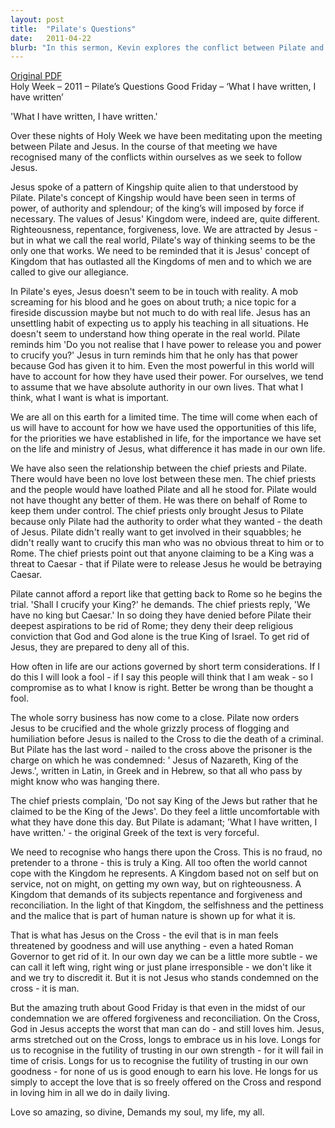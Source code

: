 ```yaml
---
layout: post
title:  "Pilate's Questions"
date:   2011-04-22
blurb: "In this sermon, Kevin explores the conflict between Pilate and Jesus, and the different concepts of Kingship they represent. He highlights the short-term considerations that often govern our actions and the importance of recognizing Jesus as a King. He emphasizes the Kingdom Jesus represents, based on service, righteousness, repentance, forgiveness, and reconciliation, and the offer of forgiveness and reconciliation even in the midst of condemnation."
---
```

[Original PDF](/assets/pdf/goodfriday2011.pdf)    
Holy Week – 2011 – Pilate’s Questions
Good Friday – ‘What I have written, I have written’

'What I have written, I have written.'

Over these nights of Holy Week we have been meditating upon the meeting between Pilate and Jesus. In the course of that meeting we have recognised many of the conflicts within ourselves as we seek to follow Jesus.

Jesus spoke of a pattern of Kingship quite alien to that understood by Pilate. Pilate's concept of Kingship would have been seen in terms of power, of authority and splendour; of the king’s will imposed by force if necessary. The values of Jesus' Kingdom were, indeed are, quite different. Righteousness, repentance, forgiveness, love. We are attracted by Jesus - but in what we call the real world, Pilate's way of thinking seems to be the only one that works. We need to be reminded that it is Jesus' concept of Kingdom that has outlasted all the Kingdoms of men and to which we are called to give our allegiance.

In Pilate's eyes, Jesus doesn't seem to be in touch with reality. A mob screaming for his blood and he goes on about truth; a nice topic for a fireside discussion maybe but not much to do with real life. Jesus has an unsettling habit of expecting us to apply his teaching in all situations. He doesn't seem to understand how thing operate in the real world. Pilate reminds him 'Do you not realise that I have power to release you and power to crucify you?' Jesus in turn reminds him that he only has that power because God has given it to him. Even the most powerful in this world will have to account for how they have used their power. For ourselves, we tend to assume that we have absolute authority in our own lives. That what I think, what I want is what is important.

We are all on this earth for a limited time. The time will come when each of us will have to account for how we have used the opportunities of this life, for the priorities we have established in life, for the importance we have set on the life and ministry of Jesus, what difference it has made in our own life.

We have also seen the relationship between the chief priests and Pilate. There would have been no love lost between these men. The chief priests and the people would have loathed Pilate and all he stood for. Pilate would not have thought any better of them. He was there on behalf of Rome to keep them under control. The chief priests only brought Jesus to Pilate because only Pilate had the authority to order what they wanted - the death of Jesus. Pilate didn't really want to get involved in their squabbles; he didn't really want to crucify this man who was no obvious threat to him or to Rome. The chief priests point out that anyone claiming to be a King was a threat to Caesar - that if Pilate were to release Jesus he would be betraying Caesar.

Pilate cannot afford a report like that getting back to Rome so he begins the trial. 'Shall I crucify your King?' he demands. The chief priests reply, 'We have no king but Caesar.' In so doing they have denied before Pilate their deepest aspirations to be rid of Rome; they deny their deep religious conviction that God and God alone is the true King of Israel. To get rid of Jesus, they are prepared to deny all of this.

How often in life are our actions governed by short term considerations. If I do this I will look a fool - if I say this people will think that I am weak - so I compromise as to what I know is right. Better be wrong than be thought a fool.

The whole sorry business has now come to a close. Pilate now orders Jesus to be crucified and the whole grizzly process of flogging and humiliation before Jesus is nailed to the Cross to die the death of a criminal. But Pilate has the last word - nailed to the cross above the prisoner is the charge on which he was condemned: ' Jesus of Nazareth, King of the Jews.', written in Latin, in Greek and in Hebrew, so that all who pass by might know who was hanging there.

The chief priests complain, 'Do not say King of the Jews but rather that he claimed to be the King of the Jews'. Do they feel a little uncomfortable with what they have done this day. But Pilate is adamant; 'What I have written, I have written.' - the original Greek of the text is very forceful.

We need to recognise who hangs there upon the Cross. This is no fraud, no pretender to a throne - this is truly a King. All too often the world cannot cope with the Kingdom he represents. A Kingdom based not on self but on service, not on might, on getting my own way, but on righteousness. A Kingdom that demands of its subjects repentance and forgiveness and reconciliation. In the light of that Kingdom, the selfishness and the pettiness and the malice that is part of human nature is shown up for what it is.

That is what has Jesus on the Cross - the evil that is in man feels threatened by goodness and will use anything - even a hated Roman Governor to get rid of it. In our own day we can be a little more subtle - we can call it left wing, right wing or just plane irresponsible - we don't like it and we try to discredit it. But it is not Jesus who stands condemned on the cross - it is man.

But the amazing truth about Good Friday is that even in the midst of our condemnation we are offered forgiveness and reconciliation. On the Cross, God in Jesus accepts the worst that man can do - and still loves him. Jesus, arms stretched out on the Cross, longs to embrace us in his love. Longs for us to recognise in the futility of trusting in our own strength - for it will fail in time of crisis. Longs for us to recognise the futility of trusting in our own goodness - for none of us is good enough to earn his love. He longs for us simply to accept the love that is so freely offered on the Cross and respond in loving him in all we do in daily living.

Love so amazing, so divine,
Demands my soul, my life, my all.
